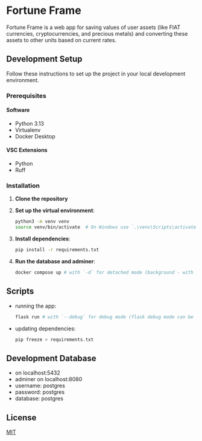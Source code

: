 # Fortune Frame

Fortune Frame is a web app for saving values of user assets (like FIAT currencies, cryptocurrencies, and precious metals) and converting these assets to other units based on current rates.

## Development Setup

Follow these instructions to set up the project in your local development environment.

### Prerequisites

#### Software

- Python 3.13
- Virtualenv
- Docker Desktop

#### VSC Extensions

- Python
- Ruff

### Installation

1. **Clone the repository**

2. **Set up the virtual environment**:

   ```bash
   python3 -m venv venv
   source venv/bin/activate  # On Windows use `.\venv\Scripts\activate`
   ```

3. **Install dependencies**:

   ```bash
   pip install -r requirements.txt
   ```

4. **Run the database and adminer**:

   ```bash
   docker compose up # with `-d` for detached mode (background - with no logs in terminal)
   ```

## Scripts

- running the app:

  ```bash
  flask run # with `--debug` for debug mode (flask debug mode can be also set in .env file (FLASK_DEBUG))
  ```

- updating dependencies:

  ```bash
  pip freeze > requirements.txt
  ```

## Development Database

- on localhost:5432
- adminer on localhost:8080
- username: postgres
- password: postgres
- database: postgres

## License

[MIT](LICENSE)
